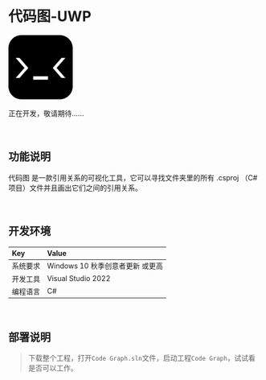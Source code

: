 # 代码图-UWP

![](ScreenShot/logo.png)


 正在开发，敬请期待......


<br/>

## 功能说明

代码图 是一款引用关系的可视化工具，它可以寻找文件夹里的所有 .csproj （C# 项目）文件并且画出它们之间的引用关系。


<br/>

## 开发环境

|Key|Value|
|:-|:-|
|系统要求| Windows 10 秋季创意者更新 或更高|
|开发工具|Visual Studio 2022|
|编程语言|C#|


<br/>

## 部署说明

> 下载整个工程，打开`Code Graph.sln`文件，启动工程`Code Graph`，试试看是否可以工作。